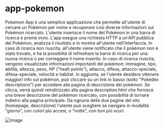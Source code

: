 # app-pokemon
Pokemon App è una semplice applicazione che permette all'utente di cercare un Pokémon per nome e recuperare così diverse informazioni sul Pokémon ricercato. 
L'utente inserisce il nome del Pokémon in una barra di ricerca e preme invio. 
L'app esegue una richiesta HTTP a un'API pubblica dei Pokémon, analizza il risultato e lo mostra all'utente nell'interfaccia. 
In caso di ricerca non riuscita, all'utente viene notificato che il pokémon non è stato trovato, e ha la possibiltà di refreshare la barra di ricerca per una nuova ricerca o per correggere il nome inserito. 
In caso di ricerca riuscita, vengono visualizzate informazioni importanti del pokémon: immagine, tipo, abilità, altezza, peso, HP ("healt points"), attacco, difesa, attacco-speciale, difesa-speciale, velocità e habitat. 
In aggiunta, se l'utente desidera ottenere maggiori info sul pokémon, può cliccare su un link in basso (sotto "Pokédex descriptions") per accedere alla pagina di descrizione del pokémon. Se clicca, verrà quindi reindirizzato alla pagina description.html che fornisce una breve descrizione del pokémon ricercato, con possibilità di tornare indietro alla pagina principale. 
Da ognuna delle due pagine del sito (homepage, descrizione) l'utente può scegliere se navigare in modalità "giorno", con colori più accesi, o "notte", con toni più scuri.

![image](https://github.com/EleonoraQ/app-pokemon/assets/163025934/55e10e49-dc99-415f-82b3-a0ecbcea84f9)

